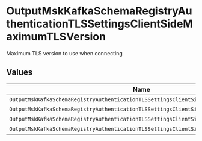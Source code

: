 # OutputMskKafkaSchemaRegistryAuthenticationTLSSettingsClientSideMaximumTLSVersion

Maximum TLS version to use when connecting


## Values

| Name                                                                                     | Value                                                                                    |
| ---------------------------------------------------------------------------------------- | ---------------------------------------------------------------------------------------- |
| `OutputMskKafkaSchemaRegistryAuthenticationTLSSettingsClientSideMaximumTLSVersionTlSv1`  | TLSv1                                                                                    |
| `OutputMskKafkaSchemaRegistryAuthenticationTLSSettingsClientSideMaximumTLSVersionTlSv11` | TLSv1.1                                                                                  |
| `OutputMskKafkaSchemaRegistryAuthenticationTLSSettingsClientSideMaximumTLSVersionTlSv12` | TLSv1.2                                                                                  |
| `OutputMskKafkaSchemaRegistryAuthenticationTLSSettingsClientSideMaximumTLSVersionTlSv13` | TLSv1.3                                                                                  |